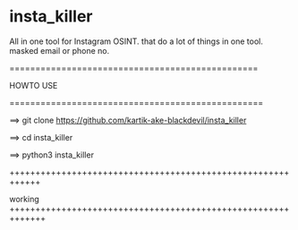 # insta_killer
All in one  tool for Instagram OSINT. that do a lot of things in one tool. masked email or phone no.

================================================

HOWTO USE

=================================================

==> git clone https://github.com/kartik-ake-blackdevil/insta_killer

==> cd insta_killer

==> python3 insta_killer

++++++++++++++++++++++++++++++++++++++++++++++++++++++++++++

working
+++++++++++++++++++++++++++++++++++++++++++++++++++++++++++++









